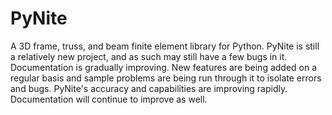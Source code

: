 # PyNite
A 3D frame, truss, and beam finite element library for Python. PyNite is still a relatively new project, and as such may still have a few bugs in it. Documentation is gradually improving. New features are being added on a regular basis and sample problems are being run through it to isolate errors and bugs. PyNite's accuracy and capabilities are improving rapidly. Documentation will continue to improve as well.
